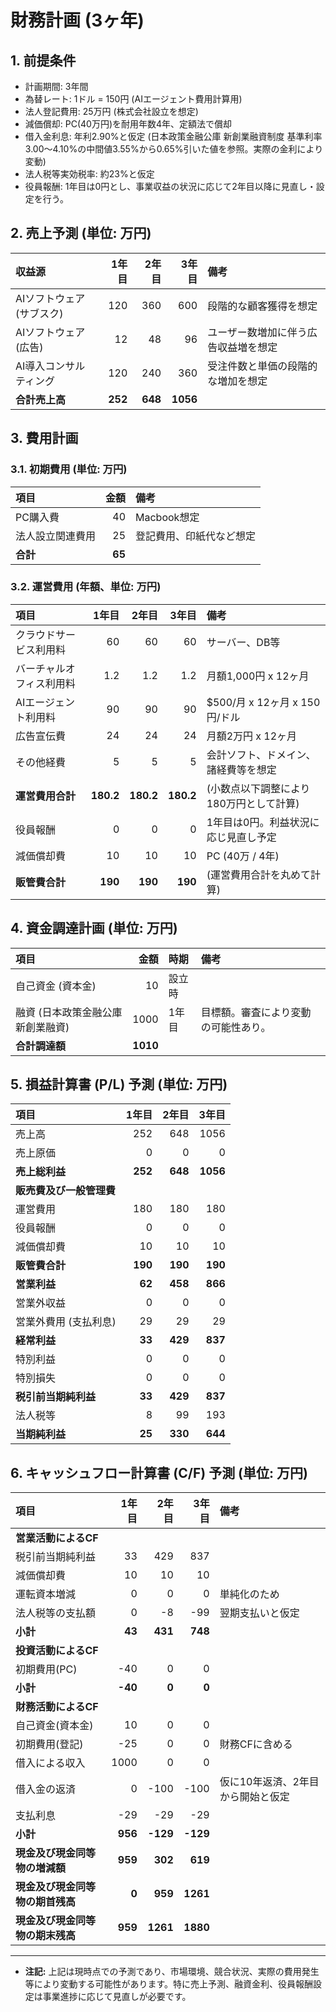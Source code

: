 # 財務計画 (3ヶ年)

## 1. 前提条件

* 計画期間: 3年間
* 為替レート: 1ドル = 150円 (AIエージェント費用計算用)
* 法人登記費用: 25万円 (株式会社設立を想定)
* 減価償却: PC(40万円)を耐用年数4年、定額法で償却
* 借入金利息: 年利2.90%と仮定 (日本政策金融公庫 新創業融資制度 基準利率3.00～4.10%の中間値3.55%から0.65%引いた値を参照。実際の金利により変動)
* 法人税等実効税率: 約23%と仮定
* 役員報酬: 1年目は0円とし、事業収益の状況に応じて2年目以降に見直し・設定を行う。

## 2. 売上予測 (単位: 万円)

| 収益源                 | 1年目 | 2年目 | 3年目 | 備考                                   |
| :--------------------- | ----: | ----: | ----: | :------------------------------------- |
| AIソフトウェア (サブスク) |   120 |   360 |   600 | 段階的な顧客獲得を想定                 |
| AIソフトウェア (広告)   |    12 |    48 |    96 | ユーザー数増加に伴う広告収益増を想定   |
| AI導入コンサルティング   |   120 |   240 |   360 | 受注件数と単価の段階的な増加を想定     |
| **合計売上高**         |   **252** |   **648** |  **1056** |                                        |

## 3. 費用計画

### 3.1. 初期費用 (単位: 万円)

| 項目           | 金額 | 備考                     |
| :------------- | ---: | :----------------------- |
| PC購入費       |   40 | Macbook想定              |
| 法人設立関連費用 |   25 | 登記費用、印紙代など想定 |
| **合計**       |   **65** |                          |

### 3.2. 運営費用 (年額、単位: 万円)

| 項目                   | 1年目 | 2年目 | 3年目 | 備考                                   |
| :--------------------- | ----: | ----: | ----: | :------------------------------------- |
| クラウドサービス利用料   |    60 |    60 |    60 | サーバー、DB等                         |
| バーチャルオフィス利用料 |   1.2 |   1.2 |   1.2 | 月額1,000円 x 12ヶ月                   |
| AIエージェント利用料   |    90 |    90 |    90 | $500/月 x 12ヶ月 x 150円/ドル          |
| 広告宣伝費             |    24 |    24 |    24 | 月額2万円 x 12ヶ月                     |
| その他経費             |     5 |     5 |     5 | 会計ソフト、ドメイン、諸経費等を想定 |
| **運営費用合計**       | **180.2** | **180.2** | **180.2** | (小数点以下調整により180万円として計算) |
| 役員報酬               |     0 |     0 |     0 | 1年目は0円。利益状況に応じ見直し予定   |
| 減価償却費             |    10 |    10 |    10 | PC (40万 / 4年)                        |
| **販管費合計**         |   **190** |   **190** |   **190** | (運営費用合計を丸めて計算)             |

## 4. 資金調達計画 (単位: 万円)

| 項目                               | 金額 | 時期   | 備考                                       |
| :--------------------------------- | ---: | :----- | :----------------------------------------- |
| 自己資金 (資本金)                  |   10 | 設立時 |                                            |
| 融資 (日本政策金融公庫 新創業融資) | 1000 | 1年目  | 目標額。審査により変動の可能性あり。       |
| **合計調達額**                     | **1010** |        |                                            |

## 5. 損益計算書 (P/L) 予測 (単位: 万円)

| 項目                 |   1年目 |   2年目 |   3年目 |
| :------------------- | ------: | ------: | ------: |
| 売上高               |     252 |     648 |    1056 |
| 売上原価             |       0 |       0 |       0 |
| **売上総利益**       |     **252** |     **648** |    **1056** |
| **販売費及び一般管理費** |         |         |         |
|   運営費用           |     180 |     180 |     180 |
|   役員報酬           |       0 |       0 |       0 |
|   減価償却費         |      10 |      10 |      10 |
|   **販管費合計**     |     **190** |     **190** |     **190** |
| **営業利益**         |      **62** |     **458** |     **866** |
| 営業外収益           |       0 |       0 |       0 |
| 営業外費用 (支払利息) |      29 |      29 |      29 |
| **経常利益**         |      **33** |     **429** |     **837** |
| 特別利益             |       0 |       0 |       0 |
| 特別損失             |       0 |       0 |       0 |
| **税引前当期純利益** |      **33** |     **429** |     **837** |
| 法人税等             |       8 |      99 |     193 |
| **当期純利益**       |      **25** |     **330** |     **644** |

## 6. キャッシュフロー計算書 (C/F) 予測 (単位: 万円)

| 項目                         |   1年目 |   2年目 |   3年目 | 備考                                       |
| :--------------------------- | ------: | ------: | ------: | :----------------------------------------- |
| **営業活動によるCF**         |         |         |         |                                            |
|   税引前当期純利益           |      33 |     429 |     837 |                                            |
|   減価償却費                 |      10 |      10 |      10 |                                            |
|   運転資本増減               |       0 |       0 |       0 | 単純化のため                               |
|   法人税等の支払額           |       0 |      -8 |     -99 | 翌期支払いと仮定                           |
|   **小計**                   |      **43** |     **431** |     **748** |                                            |
| **投資活動によるCF**         |         |         |         |                                            |
|   初期費用(PC)               |     -40 |       0 |       0 |                                            |
|   **小計**                   |     **-40** |       **0** |       **0** |                                            |
| **財務活動によるCF**         |         |         |         |                                            |
|   自己資金(資本金)           |      10 |       0 |       0 |                                            |
|   初期費用(登記)             |     -25 |       0 |       0 | 財務CFに含める                             |
|   借入による収入             |    1000 |       0 |       0 |                                            |
|   借入金の返済               |       0 |    -100 |    -100 | 仮に10年返済、2年目から開始と仮定          |
|   支払利息                   |     -29 |     -29 |     -29 |                                            |
|   **小計**                   |     **956** |    **-129** |    **-129** |                                            |
| **現金及び現金同等物の増減額** |     **959** |     **302** |     **619** |                                            |
| **現金及び現金同等物の期首残高** |       **0** |     **959** |    **1261** |                                            |
| **現金及び現金同等物の期末残高** |     **959** |    **1261** |    **1880** |                                            |

---

* **注記:** 上記は現時点での予測であり、市場環境、競合状況、実際の費用発生等により変動する可能性があります。特に売上予測、融資金利、役員報酬設定は事業進捗に応じて見直しが必要です。
